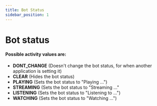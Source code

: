 ```yaml
---
title: Bot Status
sidebar_position: 1
---
```


# Bot status

#### Possible activity values are:

- **DONT_CHANGE** (Doesn't change the bot status, for when another application is setting it)
- **CLEAR** (Hides the bot status)
- **PLAYING** (Sets the bot status to "Playing ...")
- **STREAMING** (Sets the bot status to "Streaming ..."
- **LISTENING** (Sets the bot status to "Listening to ...")
- **WATCHING** (Sets the bot status to "Watching ...")
